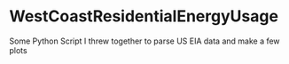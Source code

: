 # WestCoastResidentialEnergyUsage
Some Python Script I threw together to parse US EIA data and make a few plots
